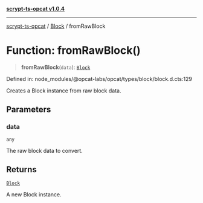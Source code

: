 [**scrypt-ts-opcat v1.0.4**](../../../README.md)

***

[scrypt-ts-opcat](../../../README.md) / [Block](../README.md) / fromRawBlock

# Function: fromRawBlock()

> **fromRawBlock**(`data`): [`Block`](../../../classes/Block.md)

Defined in: node\_modules/@opcat-labs/opcat/types/block/block.d.cts:129

Creates a Block instance from raw block data.

## Parameters

### data

`any`

The raw block data to convert.

## Returns

[`Block`](../../../classes/Block.md)

A new Block instance.

